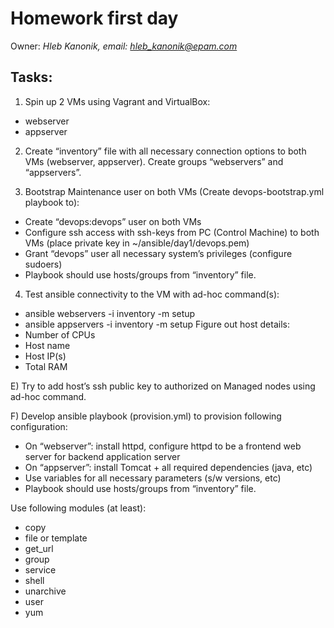 Homework first day
==================
Owner: *Hleb Kanonik, email: <hleb_kanonik@epam.com>*


Tasks:
------
1. Spin up 2 VMs using Vagrant and VirtualBox:
- webserver
- appserver

2. Create “inventory” file with all necessary connection options to both VMs (webserver, appserver). Create groups “webservers” and “appservers”. 

3. Bootstrap Maintenance user on both VMs (Create devops-bootstrap.yml playbook to):
- Create “devops:devops” user on both VMs
- Configure ssh access with ssh-keys from PC (Control Machine) to both VMs (place private key in ~/ansible/day1/devops.pem)
- Grant “devops” user all necessary system’s privileges (configure sudoers)
- Playbook should use hosts/groups from “inventory” file.

4. Test ansible connectivity to the VM with ad-hoc command(s): 
- ansible webservers -i inventory -m setup
- ansible appservers -i inventory -m setup
Figure out host details:
- Number of CPUs
- Host name
- Host IP(s)
- Total RAM

E) Try to add host’s ssh public key to authorized on Managed nodes using ad-hoc command.

F) Develop ansible playbook (provision.yml) to provision following configuration:
- On “webserver”: install httpd, configure httpd to be a frontend web server for backend application server
- On “appserver”: install Tomcat + all required dependencies (java, etc)
- Use variables for all necessary parameters (s/w versions, etc)
- Playbook should use hosts/groups from “inventory” file.


Use following modules (at least):
- copy
- file or template
- get_url
- group
- service
- shell
- unarchive
- user
- yum
